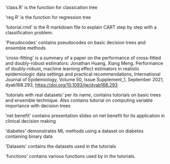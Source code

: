 'class.R' is the function for classication tree

'reg.R' is the function for regression tree

'tutorial.rmd' is the R markdown file to explain CART step by step with a classification problem.

'Pseudocodes' contains pseudocodes on basic decision trees and ensemble methods

'cross-fitting' is a summary of a paper on the performance of cross-fitted and doubly-robust estimators: Jonathan Huang, Xiang Meng. Performance of doubly-robust, machine learning effect estimators in realistic epidemiologic data settings and practical recommendations, International Journal of Epidemiology, Volume 50, Issue Supplement_1, September 2021, dyab168.293, https://doi.org/10.1093/ije/dyab168.293

’tutorials with real datasets' per its name, contains tutorials on basic trees and ensemble technique. Also contains tutorial on computing variable importance with decision trees

'net benefit' contains presentation slides on net benefit for its application in clinical decision making

'diabetes' demonstrates ML methods using a dataset on diabetes containing binary data

'Datasets' contains the datasets used in the tutorials

'functions' contains various functions used by in the tutorials.